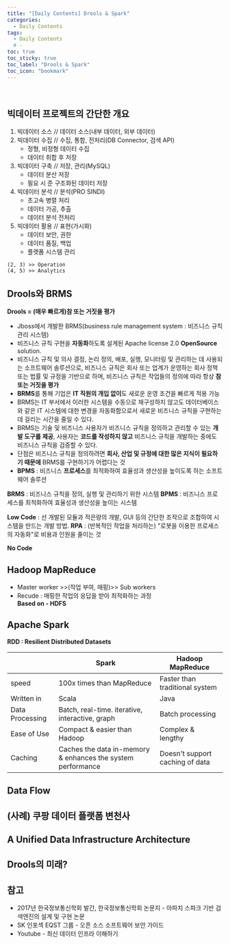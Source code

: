 ```yaml
---
title: "[Daily Contents] Drools & Spark"
categories:
  - Daily Contents
tags:
  - Daily Contents
  # -
toc: true
toc_sticky: true
toc_label: "Drools & Spark"
toc_icon: "bookmark"
---
```


<br>

## 빅데이터 프로젝트의 간단한 개요

1. 빅데이터 소스 // 데이터 소스(내부 데이터, 외부 데이터)
2. 빅데이터 수집 // 수집, 통합, 전처리(DB Connector, 검색 API)
   - 정형, 비정형 데이터 수집
   - 데이터 취합 후 저장
3. 빅데이터 구축 // 저장, 관리(MySQL)
   - 데이터 분산 저장
   - 필요 시 준 구조화된 데이터 저장
4. 빅데이터 분석 // 분석(PRO SINDI)
   - 초고속 병렬 처리
   - 데이터 가공, 추출
   - 데이터 분석 전처리
5. 빅데이터 활용 // 표현(가시화)
   - 데이터 보안, 권한
   - 데이터 품질, 백업
   - 플랫폼 시스템 관리

```
(2, 3) >> Operation
(4, 5) >> Analytics
```

## Drools와 BRMS

**Drools = (매우 빠르게)참 또는 거짓을 평가**

- Jboss에서 개발한 BRMS(business rule management system : 비즈니스 규칙 관리 시스템)
- 비즈니스 규칙 구현을 **자동화**하도록 설계된 Apache license 2.0 **OpenSource** solution.
- 비즈니스 규칙 및 의사 결정, 논리 정의, 배포, 실행, 모니터링 및 관리하는 데 사용되는 소프트웨어 솔루션으로, 비즈니스 규칙은 회사 또는 업계가 운영하는 회사 정책 또는 법률 및 규정을 기반으로 하며, 비즈니스 규칙은 작업들의 정의에 따라 항상 **참 또는 거짓을 평가**
- **BRMS**를 통해 기업은 **IT 직원의 개입 없이**도 새로운 운영 조건을 빠르게 적용 가능
- BRMS는 IT 부서에서 이러한 시스템을 수동으로 재구성하지 않고도 데이터베이스와 같은 IT 시스템에 대한 변경을 자동화함으로서 새로운 비즈니스 규칙을 구현하는 데 걸리는 시간을 줄일 수 있다.
- BRMS는 기술 및 비즈니스 사용자가 비즈니스 규칙을 정의하고 관리할 수 있는 **개발 도구를 제공**, 사용자는 **코드를 작성하지 않고** 비즈니스 규칙을 개발하는 중에도 비즈니스 규칙을 검증할 수 있다.
- 단점은 비즈니스 규칙을 정의하려면 **회사, 산업 및 규정에 대한 많은 지식이 필요하기 때문에** BRMS를 구현하기가 어렵다는 것
- **BPMS** : 비즈니스 **프로세스**를 최적화하여 효율성과 생산성을 높이도록 하는 소프트웨어 솔루션

**BRMS** : 비즈니스 규칙을 정의, 실행 및 관리하기 위한 시스템
**BPMS** : 비즈니스 프로세스를 최적화하여 효율성과 생산성을 높이는 시스템

**Low Code** : 선 개발된 모듈과 적은량의 개발, GUI 등의 간단한 조작으로 조합하여 시스템을 만드는 개발 방법.
**RPA** : (반복적인 작업을 처리하는) "로봇을 이용한 프로세스의 자동화"로 비용과 인원을 줄이는 것

**No Code**

## Hadoop MapReduce

- Master worker >>(작업 부여, 매핑)>> Sub workers
- Recude : 매핑한 작업의 응답을 받아 최적화하는 과정 <br>
  **Based on - HDFS**

## Apache Spark

**RDD : Resilient Distributed Datasets**

|                 | Spark                                                       | Hadoop MapReduce                |
| --------------- | ----------------------------------------------------------- | ------------------------------- |
| speed           | 100x times than MapReduce                                   | Faster than traditional system  |
| Written in      | Scala                                                       | Java                            |
| Data Processing | Batch, real-time. iterative, interactive, graph             | Batch processing                |
| Ease of Use     | Compact & easier than Hadoop                                | Complex & lengthy               |
| Caching         | Caches the data in-memory & enhances the system performance | Doesn't support caching of data |

## Data Flow

## (사례) 쿠팡 데이터 플랫폼 변천사

## A Unified Data Infrastructure Architecture

## Drools의 미래?

## 참고

- 2017년 한국정보통신학회 발간, 한국정보통신학회 논문지 - 아파치 스파크 기반 검색엔진의 설계 및 구현 논문
- SK 인포섹 EQST 그룹 - 오픈 소스 소프트웨어 보안 가이드
- Youtube - 최신 데이터 인프라 이해하기

